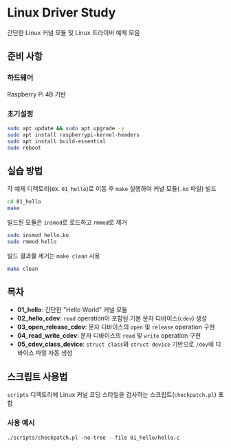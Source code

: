 # Linux Driver Study

간단한 Linux 커널 모듈 및 Linux 드라이버 예제 모음

## 준비 사항

### 하드웨어
Raspberry Pi 4B 기반

### 초기설정
```bash
sudo apt update && sudo apt upgrade -y
sudo apt install raspberrypi-kernel-headers
sudo apt install build-essential
sudo reboot
```

## 실습 방법
각 예제 디렉토리(ex. `01_hello`)로 이동 후 `make` 실행하여 커녈 모듈(`.ko` 파일) 빌드

```bash
cd 01_hello
make
```

빌드된 모듈은 `insmod`로 로드하고 `rmmod`로 제거

```bash
sudo insmod hello.ko
sudo rmmod hello
```

빌드 결과물 제거는 `make clean` 사용

```bash
make clean
```

## 목차
- **01_hello**: 간단한 "Hello World" 커널 모듈
- **02_hello_cdev**: `read` operation이 포함된 기본 문자 디바이스(`cdev`) 생성
- **03_open_release_cdev**: 문자 디바이스의 `open` 및 `release` operation 구현
- **04_read_write_cdev**: 문자 디바이스의 `read` 및 `write` operation 구현
- **05_cdev_class_device**: `struct class`와 `struct device` 기반으로 `/dev`에 디바이스 파일 자동 생성

## 스크립트 사용법
`scripts` 디렉토리에 Linux 커널 코딩 스타일을 검사하는 스크립트(`checkpatch.pl`) 포함

### 사용 예시

```
./scripts/checkpatch.pl -no-tree --file 01_hello/hello.c
```
